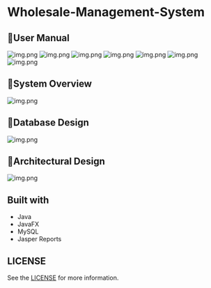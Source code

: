 # Wholesale-Management-System

## 📌User Manual

![img.png](Resources/img/1.png)
![img.png](Resources/img/2.png)
![img.png](Resources/img/3.png)
![img.png](Resources/img/4.png)
![img.png](Resources/img/5.png)
![img.png](Resources/img/6.png)
![img.png](Resources/img/7.png)

## 📌System Overview

![img.png](Resources/img/Usecase-Diagram.png)

## 📌Database Design

![img.png](Resources/img/Database-Design.png)

## 📌Architectural Design

![img.png](Resources/img/Architectural-Design.png)

## Built with

- Java
- JavaFX
- MySQL
- Jasper Reports

## LICENSE

See the [LICENSE](LICENSE) for more information.




